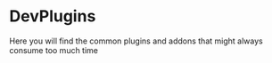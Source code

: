 # DevPlugins
Here you will find the common plugins and addons that might always consume too much time
